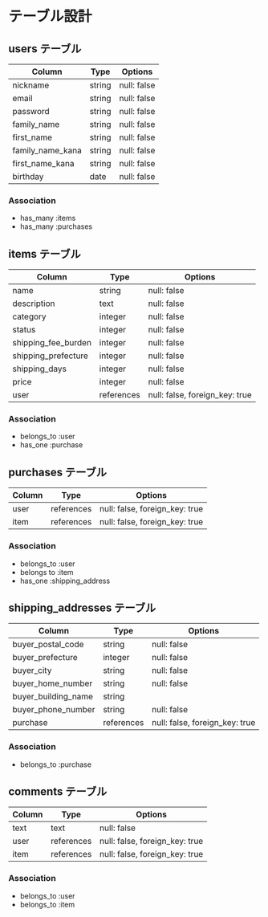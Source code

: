 # テーブル設計

## users テーブル

| Column           | Type       | Options     |
| ---------------- | ---------- | ----------- |
| nickname         | string     | null: false |
| email            | string     | null: false |
| password         | string     | null: false |
| family_name      | string     | null: false |
| first_name       | string     | null: false |
| family_name_kana | string     | null: false |
| first_name_kana  | string     | null: false |
| birthday         | date       | null: false |

### Association

- has_many :items
- has_many :purchases

## items テーブル

| Column              | Type       | Options     |
| ------------------- | ---------- | ----------- |
| name                | string     | null: false |
| description         | text       | null: false |
| category            | integer    | null: false |
| status              | integer    | null: false |
| shipping_fee_burden | integer    | null: false |
| shipping_prefecture | integer    | null: false |
| shipping_days       | integer    | null: false |
| price               | integer    | null: false |
| user                | references | null: false, foreign_key: true|

### Association

- belongs_to :user
- has_one    :purchase

## purchases テーブル

| Column | Type       | Options                        |
| ------ | ---------- | ------------------------------ |
| user   | references | null: false, foreign_key: true |
| item   | references | null: false, foreign_key: true |

### Association

- belongs_to :user
- belongs to :item
- has_one    :shipping_address

## shipping_addresses テーブル

| Column              | Type       | Options     |
| ------------------- | ---------- | ----------- |
| buyer_postal_code   | string     | null: false |
| buyer_prefecture    | integer    | null: false |
| buyer_city          | string     | null: false |
| buyer_home_number   | string     | null: false |
| buyer_building_name | string     |             |
| buyer_phone_number  | string     | null: false |
| purchase            | references | null: false, foreign_key: true |

### Association

- belongs_to :purchase

## comments テーブル

| Column | Type       | Options                        |
| ------ | ---------- | ------------------------------ |
| text   | text       | null: false                    |
| user   | references | null: false, foreign_key: true |
| item   | references | null: false, foreign_key: true |

### Association

- belongs_to :user
- belongs_to :item

